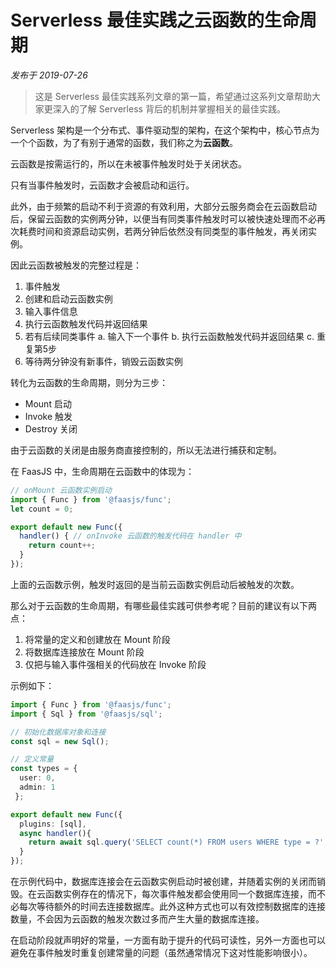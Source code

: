# Serverless 最佳实践之云函数的生命周期

*发布于 2019-07-26*

> 这是 Serverless 最佳实践系列文章的第一篇，希望通过这系列文章帮助大家更深入的了解 Serverless 背后的机制并掌握相关的最佳实践。

Serverless 架构是一个分布式、事件驱动型的架构，在这个架构中，核心节点为一个个函数，为了有别于通常的函数，我们称之为**云函数**。

云函数是按需运行的，所以在未被事件触发时处于关闭状态。

只有当事件触发时，云函数才会被启动和运行。

此外，由于频繁的启动不利于资源的有效利用，大部分云服务商会在云函数启动后，保留云函数的实例两分钟，以便当有同类事件触发时可以被快速处理而不必再次耗费时间和资源启动实例，若两分钟后依然没有同类型的事件触发，再关闭实例。

因此云函数被触发的完整过程是：

1. 事件触发
2. 创建和启动云函数实例
3. 输入事件信息
4. 执行云函数触发代码并返回结果
5. 若有后续同类事件
  a. 输入下一个事件
  b. 执行云函数触发代码并返回结果
  c. 重复第5步
6. 等待两分钟没有新事件，销毁云函数实例

转化为云函数的生命周期，则分为三步：

- Mount 启动
- Invoke 触发
- Destroy 关闭

由于云函数的关闭是由服务商直接控制的，所以无法进行捕获和定制。

在 FaasJS 中，生命周期在云函数中的体现为：

```ts
// onMount 云函数实例启动
import { Func } from '@faasjs/func';
let count = 0;

export default new Func({
  handler() { // onInvoke 云函数的触发代码在 handler 中
    return count++;
  }
});
```

上面的云函数示例，触发时返回的是当前云函数实例启动后被触发的次数。

那么对于云函数的生命周期，有哪些最佳实践可供参考呢？目前的建议有以下两点：

1. 将常量的定义和创建放在 Mount 阶段
2. 将数据库连接放在 Mount 阶段
3. 仅把与输入事件强相关的代码放在 Invoke 阶段

示例如下：

```ts
import { Func } from '@faasjs/func';
import { Sql } from '@faasjs/sql';

// 初始化数据库对象和连接
const sql = new Sql();

// 定义常量
const types = {
  user: 0,
  admin: 1
 };

export default new Func({
  plugins: [sql],
  async handler(){
    return await sql.query('SELECT count(*) FROM users WHERE type = ?', [types.user]);
  }
});
```

在示例代码中，数据库连接会在云函数实例启动时被创建，并随着实例的关闭而销毁。在云函数实例存在的情况下，每次事件触发都会使用同一个数据库连接，而不必每次等待额外的时间去连接数据库。此外这种方式也可以有效控制数据库的连接数量，不会因为云函数的触发次数过多而产生大量的数据库连接。

在启动阶段就声明好的常量，一方面有助于提升的代码可读性，另外一方面也可以避免在事件触发时重复创建常量的问题（虽然通常情况下这对性能影响很小）。
